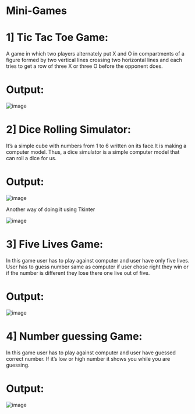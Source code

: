 # Mini-Games

# 1] Tic Tac Toe Game:

A game in which two players alternately put X and O in compartments of a figure formed by two vertical lines crossing two horizontal lines and each tries to get a row of three X or three O before the opponent does.

# Output:

![image](https://user-images.githubusercontent.com/80107261/126738559-e98cc222-8a36-4a8f-8811-b1f315ad0fab.png)

# 2] Dice Rolling Simulator:

It’s a simple cube with numbers from 1 to 6 written on its face.It is making a computer model. Thus, a dice simulator is a simple computer model that can roll a dice for us.

# Output:

![image](https://user-images.githubusercontent.com/80107261/126738675-33109b51-f118-4be8-abdc-f63faf82c98f.png)

Another way of doing it using Tkinter

![image](https://user-images.githubusercontent.com/80107261/126738189-7597a574-38e6-464b-ab8c-71ad054e0cf0.png)

# 3] Five Lives Game:

In this game user has to play against computer and user have only five lives. User has to guess number same as computer if user chose right they win or if the number is different they lose there one live out of five.

# Output:

![image](https://user-images.githubusercontent.com/80107261/126738911-3435dada-4879-43af-a968-109de6f49723.png)

# 4] Number guessing Game:

In this game user has to play against computer and user have guessed correct number. If it’s low or high number it shows you while you are guessing.

# Output:

![image](https://user-images.githubusercontent.com/80107261/126738960-d3d1e1b4-76c2-4e83-b3c7-a5b6e7a4e3be.png)
